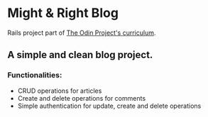 # Might & Right Blog

Rails project part of [The Odin Project's curriculum](https://www.theodinproject.com/courses/ruby-on-rails/lessons/ruby-on-rails-ruby-on-rails).

## A simple and clean blog project. 

### Functionalities:
* CRUD operations for articles
* Create and delete operations for comments
* Simple authentication for update, create and delete operations

